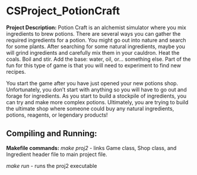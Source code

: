 # CSProject_PotionCraft
**Project Description:** Potion Craft is an alchemist simulator where you mix ingredients to brew potions. There are several ways you can gather the required ingredients for a potion. You might go out into nature and search for some plants. After searching for some natural ingredients, maybe you will grind ingredients and carefully mix them in your cauldron. Heat the coals. Boil and stir. Add the base: water, oil, or… something else. Part of the fun for this type of game is that you will need to experiment to find new recipes. 

You start the game after you have just opened your new potions shop. Unfortunately, you don’t start with anything so you will have to go out and forage for ingredients. As you start to build a stockpile of ingredients, you can try and make more complex potions. Ultimately, you are trying to build the ultimate shop where someone could buy any natural ingredients, potions, reagents, or legendary products!

## Compiling and Running:
**Makefile commands:**
*make proj2* - links Game class, Shop class, and Ingredient header file to main project file.

*make run* - runs the proj2 executable
